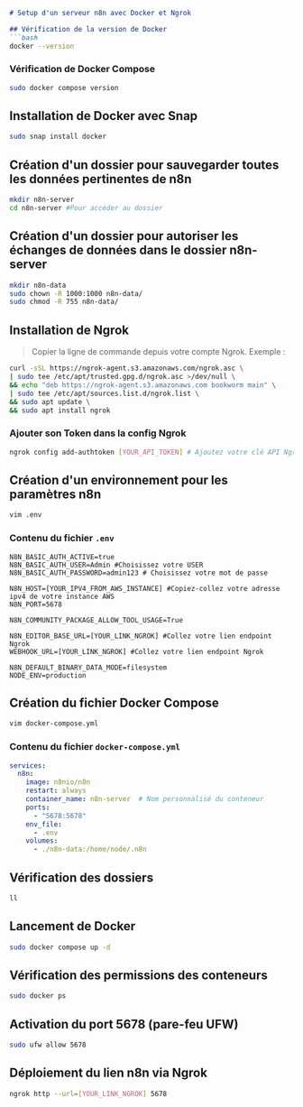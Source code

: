 ````md
# Setup d'un serveur n8n avec Docker et Ngrok

## Vérification de la version de Docker 
```bash
docker --version
````

### Vérification de Docker Compose

```bash
sudo docker compose version
```

## Installation de Docker avec Snap

```bash
sudo snap install docker
```

## Création d'un dossier pour sauvegarder toutes les données pertinentes de n8n

```bash
mkdir n8n-server
cd n8n-server #Pour accéder au dossier
```

## Création d'un dossier pour autoriser les échanges de données dans le dossier n8n-server
```bash
mkdir n8n-data
sudo chown -R 1000:1000 n8n-data/
sudo chmod -R 755 n8n-data/
```

## Installation de Ngrok

> Copier la ligne de commande depuis votre compte Ngrok.
> Exemple :

```bash
curl -sSL https://ngrok-agent.s3.amazonaws.com/ngrok.asc \
| sudo tee /etc/apt/trusted.gpg.d/ngrok.asc >/dev/null \
&& echo "deb https://ngrok-agent.s3.amazonaws.com bookworm main" \
| sudo tee /etc/apt/sources.list.d/ngrok.list \
&& sudo apt update \
&& sudo apt install ngrok
```

### Ajouter son Token dans la config Ngrok

```bash
ngrok config add-authtoken [YOUR_API_TOKEN] # Ajoutez votre clé API Ngrok
```

## Création d'un environnement pour les paramètres n8n

```bash
vim .env
```

### Contenu du fichier `.env`

```env
N8N_BASIC_AUTH_ACTIVE=true
N8N_BASIC_AUTH_USER=Admin #Choisissez votre USER
N8N_BASIC_AUTH_PASSWORD=admin123 # Choisissez votre mot de passe

N8N_HOST=[YOUR_IPV4_FROM_AWS_INSTANCE] #Copiez-collez votre adresse ipv4 de votre instance AWS
N8N_PORT=5678

N8N_COMMUNITY_PACKAGE_ALLOW_TOOL_USAGE=True

N8N_EDITOR_BASE_URL=[YOUR_LINK_NGROK] #Collez votre lien endpoint Ngrok
WEBHOOK_URL=[YOUR_LINK_NGROK] #Collez votre lien endpoint Ngrok

N8N_DEFAULT_BINARY_DATA_MODE=filesystem
NODE_ENV=production
```

## Création du fichier Docker Compose

```bash
vim docker-compose.yml
```

### Contenu du fichier `docker-compose.yml`

```yaml
services:
  n8n:
    image: n8nio/n8n
    restart: always
    container_name: n8n-server  # Nom personnalisé du conteneur
    ports:
      - "5678:5678"
    env_file:
      - .env
    volumes:
      - ./n8n-data:/home/node/.n8n
```

## Vérification des dossiers

```bash
ll
```

## Lancement de Docker

```bash
sudo docker compose up -d
```

## Vérification des permissions des conteneurs

```bash
sudo docker ps
```

## Activation du port 5678 (pare-feu UFW)

```bash
sudo ufw allow 5678
```

## Déploiement du lien n8n via Ngrok

```bash
ngrok http --url=[YOUR_LINK_NGROK] 5678
```
